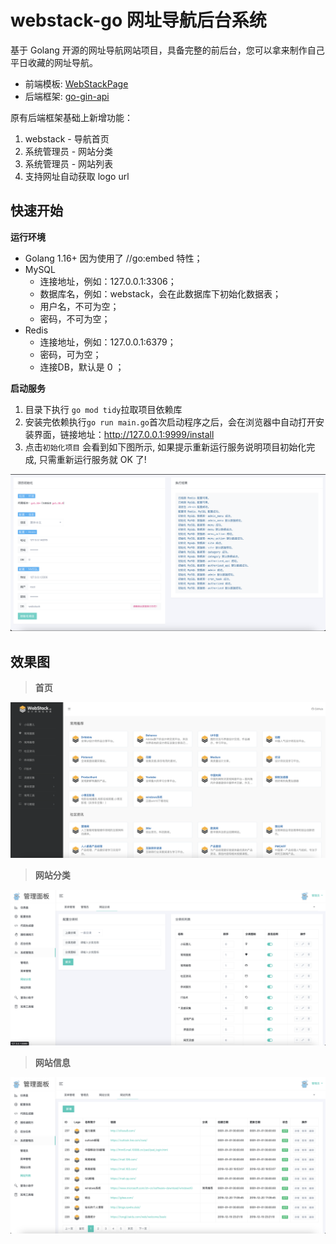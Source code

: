 # webstack-go 网址导航后台系统

基于 Golang 开源的网址导航网站项目，具备完整的前后台，您可以拿来制作自己平日收藏的网址导航。
- 前端模板: [WebStackPage](https://github.com/WebStackPage/WebStackPage.github.io)
- 后端框架: [go-gin-api](https://github.com/xinliangnote/go-gin-api)

原有后端框架基础上新增功能：
1. webstack - 导航首页
2. 系统管理员 - 网站分类 
3. 系统管理员 - 网站列表
4. 支持网址自动获取 logo url

## 快速开始

**运行环境**
- Golang 1.16+  因为使用了 //go:embed 特性；
- MySQL
  - 连接地址，例如：127.0.0.1:3306；
  - 数据库名，例如：webstack，会在此数据库下初始化数据表；
  - 用户名，不可为空；
  -  密码，不可为空；
- Redis
  - 连接地址，例如：127.0.0.1:6379；
  - 密码，可为空；
  - 连接DB，默认是 0 ；

**启动服务**

 1. 目录下执行 `go mod tidy`拉取项目依赖库
 2. 安装完依赖执行`go run main.go`首次启动程序之后，会在浏览器中自动打开安装界面，链接地址：http://127.0.0.1:9999/install
 3. 点击`初始化项目` 会看到如下图所示, 如果提示重新运行服务说明项目初始化完成, 只需重新运行服务就 OK 了! 

   <img src="assets/bootstrap/images/init_project.png" width="600"/>


## 效果图

> **首页**

![](assets/bootstrap/images/index.png)

> **网站分类**

![](assets/bootstrap/images/category.png)

> **网站信息**

![](assets/bootstrap/images/site.png)
